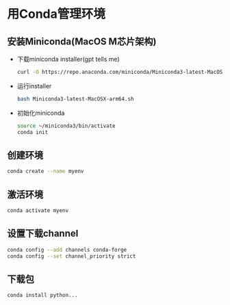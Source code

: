 # 用Conda管理环境

## 安装Miniconda(MacOS M芯片架构)

- 下载miniconda installer(gpt tells me)

  ```bash
  curl -O https://repo.anaconda.com/miniconda/Miniconda3-latest-MacOSX-arm64.sh
  ```

- 运行installer
  
  ```bash
  bash Miniconda3-latest-MacOSX-arm64.sh
  ```

- 初始化miniconda
  
  ```bash
  source ~/miniconda3/bin/activate
  conda init
  ```

## 创建环境

  ```bash
  conda create --name myenv 
  ```

## 激活环境

  ```bash
  conda activate myenv
  ```

## 设置下载channel

  ```bash
  conda config --add channels conda-forge
  conda config --set channel_priority strict
  ```

## 下载包

  ```bash
  conda install python...
  ```
